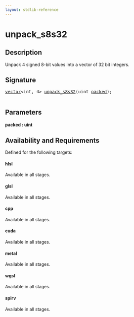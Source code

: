 ```yaml
---
layout: stdlib-reference
---
```


# unpack\_s8s32

## Description

Unpack 4 signed 8-bit values into a vector of 32 bit integers.




## Signature 

<pre>
<a href="../types/vector/index.md" class="code_type">vector</a>&lt;<span class="code_keyword">int</span>, 4&gt; <a href="unpack_s8s32.md">unpack_s8s32</a>(<span class="code_keyword">uint</span> <a href="unpack_s8s32.md#decl-packed" class="code_param">packed</a>);

</pre>

## Parameters

####  <a id="decl-packed"></a>packed  : uint

## Availability and Requirements

Defined for the following targets:

#### hlsl
Available in all stages.

#### glsl
Available in all stages.

#### cpp
Available in all stages.

#### cuda
Available in all stages.

#### metal
Available in all stages.

#### wgsl
Available in all stages.

#### spirv
Available in all stages.




<script>
// Fix .md links to .html when on ReadTheDocs
if (window.location.hostname.includes('readthedocs') || 
    window.location.hostname.includes('rtfd.io')) {
  document.addEventListener('DOMContentLoaded', function() {
    const links = document.querySelectorAll('a');
    links.forEach(link => {
      const href = link.getAttribute('href');
      if (href && href.includes('.md')) {
        // This regex will handle .md links with or without fragment identifiers or query parameters
        link.href = link.href.replace(/(.+)\.md(#[^?]*)?(\?.*)?$/, '$1.html$2$3');
      }
    });
  });
}
</script>
